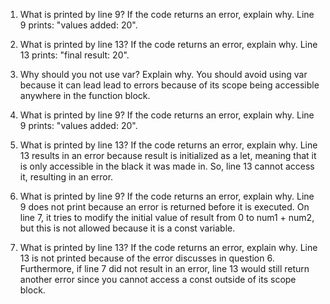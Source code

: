 1. What is printed by line 9? If the code returns an error, explain why.
Line 9 prints: "values added: 20".

2. What is printed by line 13? If the code returns an error, explain why. 
Line 13 prints: "final result: 20".

3. Why should you not use var? Explain why. 
You should avoid using var because it can lead lead to errors because of its scope being accessible anywhere in the function block.

4. What is printed by line 9? If the code returns an error, explain why.
Line 9 prints: "values added: 20".

5. What is printed by line 13? If the code returns an error, explain why. 
Line 13 results in an error because result is initialized as a let, meaning that it is only accessible in the black it was made in. So, line 13 cannot access it, resulting in an error.

6. What is printed by line 9? If the code returns an error, explain why. 
Line 9 does not print because an error is returned before it is executed. On line 7, it tries to modify the initial value of result from 0 to num1 + num2, but this is not allowed because it is a const variable.

7. What is printed by line 13? If the code returns an error, explain why. 
Line 13 is not printed because of the error discusses in question 6. Furthermore, if line 7 did not result in an error, line 13 would still return another error since you cannot access a const outside of its scope block.